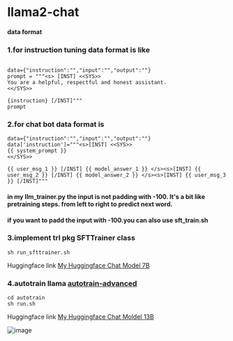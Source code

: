 # llama2-chat
#### data format
### 1.for instruction tuning data format is like 
```

data={"instruction":"","input":"","output":""}
prompt = """<s> [INST] <<SYS>>
You are a helpful, respectful and honest assistant.
<</SYS>>

{instruction} [/INST]"""
prompt
```

### 2.for chat bot data format is 
```
data={"instruction":"","input":"","output":""}
data['instruction']="""<s>[INST] <<SYS>>
{{ system_prompt }}
<</SYS>>

{{ user_msg_1 }} [/INST] {{ model_answer_1 }} </s><s>[INST] {{ user_msg_2 }} [/INST] {{ model_answer_2 }} </s><s>[INST] {{ user_msg_3 }} [/INST]"""
```
#### in my llm_trainer.py the input is not padding with -100. It's a bit like pretraining steps. from left to right to predict next word.
#### if you want to padd the input with -100.you can also use sft_train.sh
### 3.implement trl pkg SFTTrainer class
```
sh run_sfttrainer.sh
```
Huggingface link [My Huggingface Chat Model 7B](https://huggingface.co/Moses25/Llama2-MosesLM-7b-chat)

### 4.autotrain llama   [autotrain-advanced](https://github.com/huggingface/autotrain-advanced)
```
cd autotrain
sh run.sh

```
Huggingface link [My Huggingface Chat Moldel 13B]([https://huggingface.co/Moses25/MosesLM-13B-chat](https://huggingface.co/Moses25/Meta-LlaMA-3-8B-Instruct-16k))

![image](https://github.com/moseshu/llama2-chat/assets/23112888/ab1b4a31-51d7-40b3-a6f5-306013a43acb)

